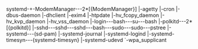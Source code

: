 systemd-+-ModemManager---2*[{ModemManager}]
        |-agetty
        |-cron
        |-dbus-daemon
        |-dhclient
        |-exim4
        |-htpdate
        |-hv_fcopy_daemon
        |-hv_kvp_daemon
        |-hv_vss_daemon
        |-login---bash---su---bash
        |-polkitd---2*[{polkitd}]
        |-sshd---sshd---sshd---bash---sudo---sudo---pstree
        |-systemd---(sd-pam)
        |-systemd-journal
        |-systemd-logind
        |-systemd-timesyn---{systemd-timesyn}
        |-systemd-udevd
        `-wpa_supplicant
